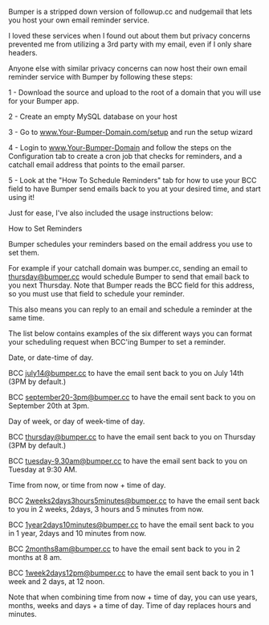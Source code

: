 Bumper is a stripped down version of followup.cc and nudgemail that lets you host your own email reminder service.

I loved these services when I found out about them but privacy concerns prevented me from utilizing a 3rd party with my email, even if I only share headers.

Anyone else with similar privacy concerns can now host their own email reminder service with Bumper by following these steps:

1 - Download the source and upload to the root of a domain that you will use for your Bumper app.

2 - Create an empty MySQL database on your host

3 - Go to www.Your-Bumper-Domain.com/setup and run the setup wizard

4 - Login to www.Your-Bumper-Domain and follow the steps on the Configuration tab to create a cron job that checks for reminders, and a catchall email address that points to the email parser.

5 - Look at the "How To Schedule Reminders" tab for how to use your BCC field to have Bumper send emails back to you at your desired time, and start using it!

Just for ease, I've also included the usage instructions below:

How to Set Reminders

Bumper schedules your reminders based on the email address you use to set them.

For example if your catchall domain was bumper.cc, sending an email to thursday@bumper.cc would schedule Bumper to send that email back to you next Thursday. Note that Bumper reads the BCC field for this address, so you must use that field to schedule your reminder. 

This also means you can reply to an email and schedule a reminder at the same time.

The list below contains examples of the six different ways you can format your scheduling request when BCC'ing Bumper to set a reminder.

Date, or date-time of day.

BCC july14@bumper.cc to have the email sent back to you on July 14th (3PM by default.)

BCC september20-3pm@bumper.cc to have the email sent back to you on September 20th at 3pm.


Day of week, or day of week-time of day.

BCC thursday@bumper.cc to have the email sent back to you on Thursday (3PM by default.)

BCC tuesday-9.30am@bumper.cc to have the email sent back to you on Tuesday at 9:30 AM.


Time from now, or time from now + time of day.

BCC 2weeks2days3hours5minutes@bumper.cc to have the email sent back to you in 2 weeks, 2days, 3 hours and 5 minutes from now.

BCC 1year2days10minutes@bumper.cc to have the email sent back to you in 1 year, 2days and 10 minutes from now.

BCC 2months8am@bumper.cc to have the email sent back to you in 2 months at 8 am.

BCC 1week2days12pm@bumper.cc to have the email sent back to you in 1 week and 2 days, at 12 noon.

Note that when combining time from now + time of day, you can use years, months, weeks and days + a time of day. Time of day replaces hours and minutes.